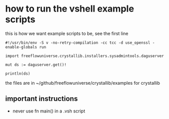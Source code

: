 
# how to run the vshell example scripts

this is how we want example scripts to be, see the first line

```vlang
#!/usr/bin/env -S v -no-retry-compilation -cc tcc -d use_openssl -enable-globals run

import freeflowuniverse.crystallib.installers.sysadmintools.daguserver

mut ds := daguserver.get()!

println(ds)
```

the files are in ~/github/freeflowuniverse/crystallib/examples for crystallib

## important instructions

- never use fn main() in a .vsh script

